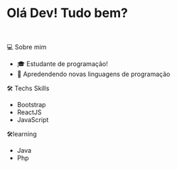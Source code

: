<h1>Olá Dev! Tudo bem?</h1>

<p></p>
<br>
<p>💻 Sobre mim</p>
<ul>
  <li>🎓 Estudante de programação!</li>
  <li>🌱 Apredendendo novas linguagens de programação</li>
 </ul>
 
  <p>🛠 Techs Skills</p>
 <ul>
  <li>Bootstrap</li>
  <li>ReactJS</li>
  <li>JavaScript</li>
 </ul>
 <p>🛠learning</li>
 <ul>
  <li>Java</li>
  <li>Php</li>
 </ul>
    
